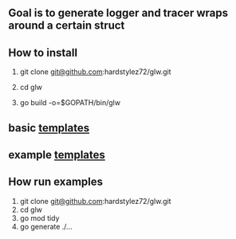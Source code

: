 ## Goal is to generate logger and tracer wraps around a certain struct 

## How to install
1) git clone git@github.com:hardstylez72/glw.git
 
2) cd glw
 
3) go build -o=$GOPATH/bin/glw

## basic  [templates](templates)
## example [templates](examples)

## How run examples
1) git clone git@github.com:hardstylez72/glw.git
2) cd glw
3) go mod tidy
4) go generate ./...